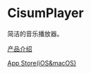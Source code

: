 # CisumPlayer

简洁的音乐播放器。

<a href="https://cofficlab.github.io/products/cisum" target="_blank">产品介绍</a>

<a href="https://apps.apple.com/cn/app/cisum/id6466401036" target="_blank">App Store(iOS&macOS)</a>